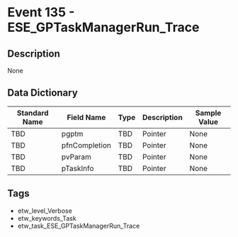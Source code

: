 # Event 135 - ESE_GPTaskManagerRun_Trace

## Description
None

## Data Dictionary
|Standard Name|Field Name|Type|Description|Sample Value|
|---|---|---|---|---|
|TBD|pgptm|TBD|Pointer|None|None|
|TBD|pfnCompletion|TBD|Pointer|None|None|
|TBD|pvParam|TBD|Pointer|None|None|
|TBD|pTaskInfo|TBD|Pointer|None|None|

## Tags
* etw_level_Verbose
* etw_keywords_Task
* etw_task_ESE_GPTaskManagerRun_Trace